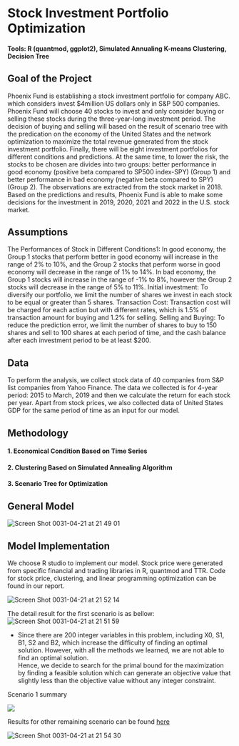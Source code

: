 # Stock Investment Portfolio Optimization 

#### Tools: R (quantmod, ggplot2), Simulated Annualing K-means Clustering, Decision Tree 

## Goal of the Project
Phoenix Fund is establishing a stock investment portfolio for company ABC. which considers invest $4million US dollars only in S&P 500 companies. Phoenix Fund will choose 40 stocks to invest and only consider buying or selling these stocks during the three-year-long investment period. The decision of buying and selling will based on the result of scenario tree with the predication on the economy of the United States and the network optimization to maximize the total revenue generated from the stock investment portfolio. Finally, there will be eight investment portfolios for different conditions and predictions. At the same time, to lower the risk, the stocks to be chosen are divides into two groups: better performance in good economy (positive beta compared to SP500 index-SPY) (Group 1) and better performance in bad economy (negative beta compared to SPY) (Group 2). The observations are extracted from the stock market in 2018. Based on the predictions and results, Phoenix Fund is able to make some decisions for the investment in 2019, 2020, 2021 and 2022 in the U.S. stock market.
## Assumptions
The Performances of Stock in Different Conditions1: In good economy, the Group 1 stocks that perform better in good economy will increase in the range of 2% to 10%, and the Group 2 stocks that perform worse in good economy will decrease in the range of 1% to 14%. In bad economy, the Group 1 stocks will increase in the range of -1% to 8%, however the Group 2 stocks will decrease in the range of 5% to 11%. Initial investment: To diversify our portfolio, we limit the number of shares we invest in each stock to be equal or greater than 5 shares. Transaction Cost: Transaction cost will be charged for each action but with different rates, which is 1.5% of transaction amount for buying and 1.2% for selling. Selling and Buying: To reduce the prediction error, we limit the number of shares to buy to 150 shares and sell to 100 shares at each period of time, and the cash balance after each investment period to be at least $200.

## Data
To perform the analysis, we collect stock data of 40 companies from S&P list companies from Yahoo Finance. The data we collected is for 4-year period: 2015 to March, 2019 and then we calculate the return for each stock per year. Apart from stock prices, we also collected data of United States GDP for the same period of time as an input for our model.

## Methodology
#### 1. Economical Condition Based on Time Series 
#### 2. Clustering Based on Simulated Annealing Algorithm
#### 3. Scenario Tree for Optimization

## General Model

![Screen Shot 0031-04-21 at 21 49 01](https://user-images.githubusercontent.com/49817101/56478721-5919d480-647f-11e9-8f2a-5c7fdd7c27d9.png)

## Model Implementation 
We choose R studio to implement our model. Stock price were generated from specific financial and trading libraries in R, quantmod and TTR. Code for stock price, clustering, and linear programming optimization can be found in our report. 

![Screen Shot 0031-04-21 at 21 52 14](https://user-images.githubusercontent.com/49817101/56478808-d5acb300-647f-11e9-94f0-6e6fc8b488e6.png)

The detail result for the first scenario is as bellow: 
![Screen Shot 0031-04-21 at 21 51 59](https://user-images.githubusercontent.com/49817101/56478806-d34a5900-647f-11e9-9a74-526e2c09d18c.png)

*	Since	there	are	200	integer	variables	in	this	problem,	including	X0,	S1,	B1,	S2	and	B2,	which	increase	the	difficulty	of	finding	an	optimal	solution.	However,	with	all	the	methods	we	learned,	we	are	not	able	to	find	an	optimal	solution.	
Hence,	we	decide	to	search	for	the	primal	bound	for	the	maximization	by	finding	a	feasible	solution	which	can generate	an	objective	value	that	slightly	less	than the	objective	value	without	any	integer	constraint.

Scenario	1	summary

![](https://user-images.githubusercontent.com/49817101/71846619-075ebc00-3099-11ea-9091-d3de0c55a6f4.PNG)

Results for other remaining scenario can be found <a href="https://drive.google.com/file/d/1dqGzYwiCGk0TWsDnTSE9BfoVeLim1mZ6/view?usp=sharing">here</a> 

![Screen Shot 0031-04-21 at 21 54 30](https://user-images.githubusercontent.com/49817101/56478868-1d333f00-6480-11e9-9a84-612e31a5bc83.png)

